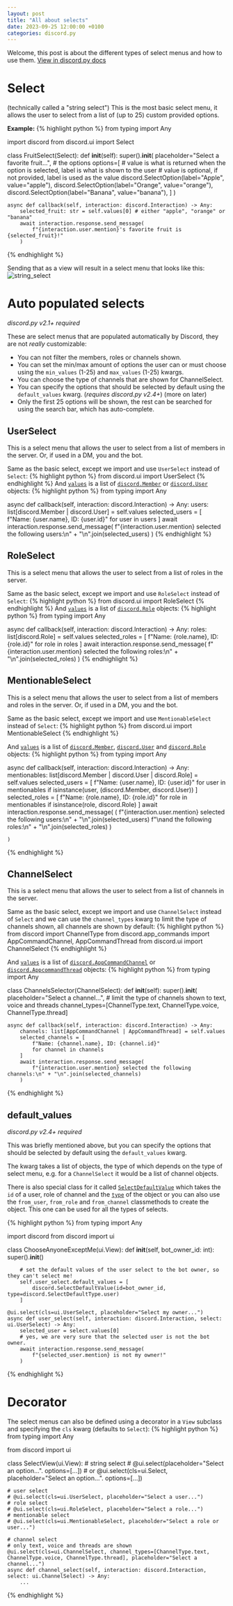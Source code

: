 ```yaml
---
layout: post
title: "All about selects"
date: 2023-09-25 12:00:00 +0100
categories: discord.py
---
```

Welcome, this post is about the different types of select menus and how to use them. [View in discord.py docs](https://discordpy.readthedocs.io/en/latest/interactions/api.html#select-menus)

# Select
(technically called a "string select")
This is the most basic select menu, it allows the user to select from a list of (up to 25) custom provided options.

**Example:**
{% highlight python %}
from typing import Any

import discord
from discord.ui import Select


class FruitSelect(Select):
    def __init__(self):
        super().__init__(
            placeholder="Select a favorite fruit...",
            # the options
            options=[
                # value is what is returned when the option is selected, label is what is shown to the user
                # value is optional, if not provided, label is used as the value
                discord.SelectOption(label="Apple", value="apple"),
                discord.SelectOption(label="Orange", value="orange"),
                discord.SelectOption(label="Banana", value="banana"),
            ]
        )

    async def callback(self, interaction: discord.Interaction) -> Any:
        selected_fruit: str = self.values[0] # either "apple", "orange" or "banana"
        await interaction.response.send_message(
            f"{interaction.user.mention}'s favorite fruit is {selected_fruit}!"
        )
{% endhighlight %}

Sending that as a view will result in a select menu that looks like this:
![string_select](\static\images\selects\string_select.png)

# Auto populated selects
*discord.py v2.1+ required*

These are select menus that are populated automatically by Discord, they are not *really* customizable:

- You can not filter the members, roles or channels shown.
- You can set the min/max amount of options the user can or must choose using the `min_values` (1-25) and `max_values` (1-25) kwargs.
- You can choose the type of channels that are shown for ChannelSelect.
- You can specify the options that should be selected by default using the `default_values` kwarg. (*requires discord.py v2.4+*) (more on later)
- Only the first 25 options will be shown, the rest can be searched for using the search bar, which has auto-complete.

## UserSelect
This is a select menu that allows the user to select from a list of members in the server. Or, if used in a DM, you and the bot.

Same as the basic select, except we import and use `UserSelect` instead of `Select`:
{% highlight python %}
from discord.ui import UserSelect
{% endhighlight %}
And [`values`](https://discordpy.readthedocs.io/en/latest/interactions/api.html#discord.ui.UserSelect.values) is a list of [`discord.Member`](https://discordpy.readthedocs.io/en/latest/api.html#member) or [`discord.User`](https://discordpy.readthedocs.io/en/latest/api.html#user) objects:
{% highlight python %}
from typing import Any

async def callback(self, interaction: discord.Interaction) -> Any:
    users: list[discord.Member | discord.User] = self.values
    selected_users = [
        f"Name: {user.name}, ID: {user.id}"
        for user in users
    ]
    await interaction.response.send_message(
        f"{interaction.user.mention} selected the following users:\n" + "\n".join(selected_users)
    )
{% endhighlight %}

## RoleSelect
This is a select menu that allows the user to select from a list of roles in the server.

Same as the basic select, except we import and use `RoleSelect` instead of `Select`:
{% highlight python %}
from discord.ui import RoleSelect
{% endhighlight %}
And [`values`](https://discordpy.readthedocs.io/en/latest/interactions/api.html#discord.ui.RoleSelect.values) is a list of [`discord.Role`](https://discordpy.readthedocs.io/en/latest/api.html#role) objects:
{% highlight python %}
from typing import Any

async def callback(self, interaction: discord.Interaction) -> Any:
    roles: list[discord.Role] = self.values
    selected_roles = [
        f"Name: {role.name}, ID: {role.id}"
        for role in roles
    ]
    await interaction.response.send_message(
        f"{interaction.user.mention} selected the following roles:\n" + "\n".join(selected_roles)
    )
{% endhighlight %}

## MentionableSelect
This is a select menu that allows the user to select from a list of members and roles in the server. Or, if used in a DM, you and the bot.

Same as the basic select, except we import and use `MentionableSelect` instead of `Select`:
{% highlight python %}
from discord.ui import MentionableSelect
{% endhighlight %}

And [`values`](https://discordpy.readthedocs.io/en/latest/interactions/api.html#discord.ui.MentionableSelect.values) is a list of [`discord.Member`](https://discordpy.readthedocs.io/en/latest/api.html#member), [`discord.User`](https://discordpy.readthedocs.io/en/latest/api.html#user) and [`discord.Role`](https://discordpy.readthedocs.io/en/latest/api.html#role) objects:
{% highlight python %}
from typing import Any

async def callback(self, interaction: discord.Interaction) -> Any:
    mentionables: list[discord.Member | discord.User | discord.Role] = self.values
    selected_users = [
        f"Name: {user.name}, ID: {user.id}"
        for user in mentionables
        if isinstance(user, (discord.Member, discord.User))
    ]
    selected_roles = [
        f"Name: {role.name}, ID: {role.id}"
        for role in mentionables
        if isinstance(role, discord.Role)
    ]
    await interaction.response.send_message(
        (
            f"{interaction.user.mention} selected the following users:\n" + "\n".join(selected_users)
            f"\nand the following roles:\n" + "\n".join(selected_roles)
        )

    )
{% endhighlight %}

## ChannelSelect
This is a select menu that allows the user to select from a list of channels in the server.

Same as the basic select, except we import and use `ChannelSelect` instead of `Select` and we can use the `channel_types` kwarg to limit the type of channels shown, all channels are shown by default:
{% highlight python %}
from discord import ChannelType
from discord.app_commands import AppCommandChannel, AppCommandThread
from discord.ui import ChannelSelect
{% endhighlight %}

And [`values`](https://discordpy.readthedocs.io/en/latest/interactions/api.html#discord.ui.ChannelSelect.values) is a list of [`discord.AppCommandChannel`](https://discordpy.readthedocs.io/en/latest/interactions/api.html#appcommandchannel) or [`discord.AppcommandThread`](https://discordpy.readthedocs.io/en/latest/interactions/api.html#appcommandthread) objects:
{% highlight python %}
from typing import Any

class ChannelsSelector(ChannelSelect):
    def __init__(self):
        super().__init__(
            placeholder="Select a channel...",
            # limit the type of channels shown to text, voice and threads
            channel_types=[ChannelType.text, ChannelType.voice, ChannelType.thread]

    async def callback(self, interaction: discord.Interaction) -> Any:
        channels: list[AppCommandChannel | AppCommandThread] = self.values
        selected_channels = [
            f"Name: {channel.name}, ID: {channel.id}"
            for channel in channels
        ]
        await interaction.response.send_message(
            f"{interaction.user.mention} selected the following channels:\n" + "\n".join(selected_channels)
        )
{% endhighlight %}

## default_values
*discord.py v2.4+ required*

This was briefly mentioned above, but you can specify the options that should be selected by default using the `default_values` kwarg.

The kwarg takes a list of objects, the type of which depends on the type of select menu, e.g. for a `ChannelSelect` it would be a list of channel objects.

There is also special class for it called [`SelectDefaultValue`](https://discordpy.readthedocs.io/en/latest/interactions/api.html#selectdefaultvalue) which takes the `id` of a user, role of channel and the [`type`](https://discordpy.readthedocs.io/en/latest/api.html#discord.SelectDefaultValueType) of the object or you can also use the `from_user`, `from_role` and `from_channel` classmethods to create the object. This one can be used for all the types of selects.

{% highlight python %}
from typing import Any

import discord
from discord import ui


class ChooseAnyoneExceptMe(ui.View):
    def __init__(self, bot_owner_id: int):
        super().__init__()

        # set the default values of the user select to the bot owner, so they can't select me!
        self.user_select.default_values = [
            discord.SelectDefaultValue(id=bot_owner_id, type=discord.SelectDefaultType.user)
        ]

    @ui.select(cls=ui.UserSelect, placeholder="Select my owner...")
    async def user_select(self, interaction: discord.Interaction, select: ui.UserSelect) -> Any:
        selected_user = select.values[0]
        # yes, we are very sure that the selected user is not the bot owner.
        await interaction.response.send_message(
            f"{selected_user.mention} is not my owner!"
        )

{% endhighlight %}

# Decorator
The select menus can also be defined using a decorator in a `View` subclass and specifying the `cls` kwarg (defaults to `Select`):
{% highlight python %}
from typing import Any

from discord import ui


class SelectView(ui.View):
    # string select
    # @ui.select(placeholder="Select an option...". options=[...])
    # or @ui.select(cls=ui.Select, placeholder="Select an option...". options=[...])

    # user select
    # @ui.select(cls=ui.UserSelect, placeholder="Select a user...")
    # role select
    # @ui.select(cls=ui.RoleSelect, placeholder="Select a role...")
    # mentionable select
    # @ui.select(cls=ui.MentionableSelect, placeholder="Select a role or user...")

    # channel select
    # only text, voice and threads are shown
    @ui.select(cls=ui.ChannelSelect, channel_types=[ChannelType.text, ChannelType.voice, ChannelType.thread], placeholder="Select a channel...")
    async def channel_select(self, interaction: discord.Interaction, select: ui.ChannelSelect) -> Any:
        ...
{% endhighlight %}

